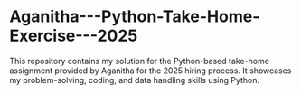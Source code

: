 # Aganitha---Python-Take-Home-Exercise---2025
This repository contains my solution for the Python-based take-home assignment provided by Aganitha for the 2025 hiring process. It showcases my problem-solving, coding, and data handling skills using Python.

